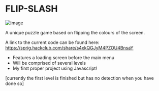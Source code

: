 # FLIP-SLASH

![image](https://github.com/user-attachments/assets/ab858429-9fa6-4b30-a520-214aaf8be6b3)

A unique puzzle game based on flipping the colours of the screen.

A link to the current code can be found here: https://sprig.hackclub.com/share/s4xkQGJyM4PZOU4BnsaY

- Features a loading screen before the main menu
- Will be comprised of several levels
- My first proper project using Javascript!

[currently the first level is finished but has no detection when you have done so]
